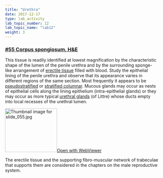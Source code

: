 ```yaml
---
title: "Urethra"
date: 2017-12-17
type: lab_activity
lab_topic_number: 12
lab_topic_name: "lab12"
weight: 3
---
```

<div class="entrybody">
						<h3><u><b>#55 Corpus spongiosum, <span class="caps">H&amp;E</span></b></u></h3>

<p>This tissue is readily identified at lowest magnification by the characteristic shape of the lumen of the penile urethra and by the surrounding sponge-like arrangement of <u>erectile tissue</u> filled with blood.  Study the epithelial lining of the penile urethra and observe that its appearance varies in different regions of the same section.  Most frequently it appears to be <u>pseudostratified</u> or <u>stratified columnar</u>.  Mucous glands may occur as nests of epithelial cells along the lining epithelium (intra-epithelial glands) or they may occur as more typical <u>urethral glands</u> (of Littre) whose ducts empty into local recesses of the urethral lumen.</p>

<div class="thumbnail"> <a href="http://virtualslides.cumc.columbia.edu/55.svs/view.apml?%20target=" _blank><img alt="Thumbnail image for slide_055.jpg" src="/assets/images/slide_055-thumb-170x143-1515.jpg" width="170" height="143" class="mt-image-left"></a><a href="http://virtualslides.cumc.columbia.edu/55.svs/view.apml?%20target=" _blank>Open with WebViewer</a></div>

<p>The erectile tissue and the supporting fibro-muscular network of trabeculae that supports them are considered in the chapters on the male reproductive system.</p>
						
						
</div>
